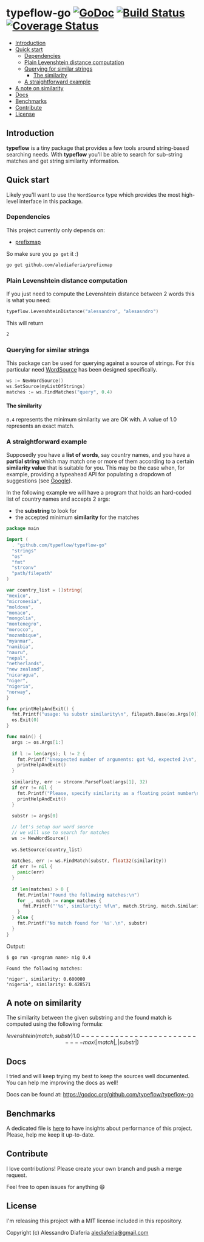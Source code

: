 typeflow-go [![GoDoc](https://godoc.org/github.com/typeflow/typeflow-go/web?status.png)](https://godoc.org/github.com/typeflow/typeflow-go) [![Build Status](https://travis-ci.org/typeflow/typeflow-go.svg?branch=master)](https://travis-ci.org/typeflow/typeflow-go) [![Coverage Status](https://coveralls.io/repos/typeflow/typeflow-go/badge.svg?branch=master&service=github)](https://coveralls.io/github/typeflow/typeflow-go?branch=master)
=============

- [Introduction](#Introduction)
- [Quick start](#quick-start)
  - [Dependencies](#dependencies)
  - [Plain Levenshtein distance computation](#plain-levenshtein-distance-computation)
  - [Querying for similar strings](#querying-for-similar-strings)
    - [The similarity](#the-similarity)
  - [A straightforward example](#a-straightforward-example)
- [A note on similarity](#a-note-on-similarity)
- [Docs](#docs)
- [Benchmarks](#benchmarks)
- [Contribute](#contribute)
- [License](#license)

Introduction
------------
**typeflow** is a tiny package that provides a few tools around string-based searching needs.
With **typeflow** you'll be able to search for sub-string matches and get string similarity information.

Quick start
-----------
Likely you'll want to use the `WordSource` type which provides the most high-level interface in this package.

### Dependencies

This project currently only depends on:

- [prefixmap](https://github.com/alediaferia/prefixmap)

So make sure you `go get` it :)

```sh
go get github.com/alediaferia/prefixmap
```

### Plain Levenshtein distance computation
If you just need to compute the Levenshtein distance between 2 words this is what you need:

```go
typeflow.LevenshteinDistance("alessandro", "alesasndro")
```

This will return

```bash
2
```

### Querying for similar strings
This package can be used for querying against a source of strings.
For this particular need [WordSource](https://godoc.org/github.com/typeflow/typeflow-go#WordSource) has been designed specifically.

```go
ws := NewWordSource()
ws.SetSource(myListOfStrings)
matches := ws.FindMatches("query", 0.4)
```

#### The similarity
`0.4` represents the minimum similarity we are OK with. A value of 1.0 represents an exact match.

### A straightforward example

Supposedly you have a **list of words**, say country names, and you have a **partial string** which may match one or more of them according to a certain **similarity value** that is suitable for you. 
This may be the case when, for example, providing a typeahead API for populating a dropdown of suggestions (see [Google](http://google.com)).

In the following example we will have a program that holds an hard-coded list of country names and accepts 2 args:

* the **substring** to look for
* the accepted minimum **similarity** for the matches

```go
package main

import (
  . "github.com/typeflow/typeflow-go"
  "strings"
  "os"
  "fmt"
  "strconv"
  "path/filepath"
)

var country_list = []string{
"mexico",
"micronesia",
"moldova",
"monaco",
"mongolia",
"montenegro",
"morocco",
"mozambique",
"myanmar",
"namibia",
"nauru",
"nepal",
"netherlands",
"new zealand",
"nicaragua",
"niger",
"nigeria",
"norway",
}

func printHelpAndExit() {
  fmt.Printf("usage: %s substr similarity\n", filepath.Base(os.Args[0]))
  os.Exit(0)
}

func main() {
  args := os.Args[1:]
  
  if l := len(args); l != 2 {
    fmt.Printf("Unexpected number of arguments: got %d, expected 2\n", l)
    printHelpAndExit()
  }
  
  similarity, err := strconv.ParseFloat(args[1], 32)
  if err != nil {
    fmt.Printf("Please, specify similarity as a floating point number\n")
    printHelpAndExit()
  }
  
  substr := args[0]

  // let's setup our word source
  // we will use to search for matches
  ws := NewWordSource()
  
  ws.SetSource(country_list)
  
  matches, err := ws.FindMatch(substr, float32(similarity))
  if err != nil {
    panic(err)
  }
  
  if len(matches) > 0 {
    fmt.Println("Found the following matches:\n")
    for _, match := range matches {
      fmt.Printf("'%s', similarity: %f\n", match.String, match.Similarity)
    }
  } else {
    fmt.Printf("No match found for '%s'.\n", substr)
  }
}

```

Output:

```bash
$ go run <program name> nig 0.4
```

```
Found the following matches:

'niger', similarity: 0.600000
'nigeria', similarity: 0.428571
```

A note on similarity
--------------------

The similarity between the given substring and the found match is computed using the following formula:

```math
       levenshtein(match,substr)
1.0 - ---------------------------
         max(|match|,|substr|)
```

Docs
----

I tried and will keep trying my best to keep the sources well documented.
You can help me improving the docs as well!

Docs can be found at: https://godoc.org/github.com/typeflow/typeflow-go

Benchmarks
----------

A dedicated file is [here](performance/BENCHMARKS.md) to have insights about performance
of this project. Please, help me keep it up-to-date.

Contribute
----------
I love contributions! Please create your own branch and push a merge request.

Feel free to open issues for anything :smile:

License
----------

I'm releasing this project with a MIT license included in this repository.

Copyright (c) Alessandro Diaferia <alediaferia@gmail.com>

